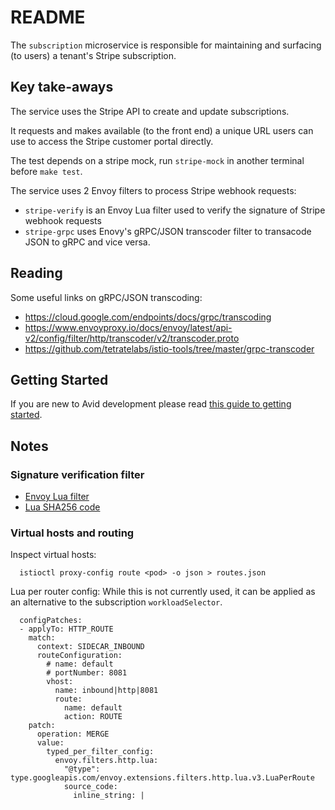 # README #

The `subscription` microservice is responsible for maintaining and surfacing (to users) a tenant's Stripe subscription.

## Key take-aways
The service uses the Stripe API to create and update subscriptions.

It requests and makes available (to the front end) a unique URL users can use to access the Stripe customer portal directly.

The test depends on a stripe mock, run `stripe-mock` in another terminal before `make test`.

The service uses 2 Envoy filters to process Stripe webhook requests:
- `stripe-verify` is an Envoy Lua filter used to verify the signature of Stripe webhook requests
- `stripe-grpc` uses Enovy's gRPC/JSON transcoder filter to transacode JSON to gRPC and vice versa.

## Reading
Some useful links on gRPC/JSON transcoding:
  - https://cloud.google.com/endpoints/docs/grpc/transcoding
  - https://www.envoyproxy.io/docs/envoy/latest/api-v2/config/filter/http/transcoder/v2/transcoder.proto
  - https://github.com/tetratelabs/istio-tools/tree/master/grpc-transcoder

## Getting Started
If you are new to Avid development please read [this guide to getting started](https://github.com/anqaml/docs/wiki/Getting-Started).

## Notes

### Signature verification filter
- [Envoy Lua filter](https://www.envoyproxy.io/docs/envoy/latest/configuration/http/http_filters/lua_filter)
- [Lua SHA256 code](https://github.com/Egor-Skriptunoff/pure_lua_SHA)


### Virtual hosts and routing

Inspect virtual hosts:
```
  istioctl proxy-config route <pod> -o json > routes.json
```

Lua per router config:
While this is not currently used, it can be applied as an alternative to the subscription `workloadSelector`.

```
  configPatches:
  - applyTo: HTTP_ROUTE
    match:
      context: SIDECAR_INBOUND
      routeConfiguration:
        # name: default
        # portNumber: 8081
        vhost:
          name: inbound|http|8081
          route:
            name: default
            action: ROUTE
    patch:
      operation: MERGE
      value:
        typed_per_filter_config:
          envoy.filters.http.lua:
            "@type": type.googleapis.com/envoy.extensions.filters.http.lua.v3.LuaPerRoute
            source_code:
              inline_string: |
```

